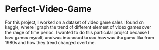 # Perfect-Video-Game

For this project, I worked on a dataset of video game sales I found on kaggle, where I graph the trend of different element of video games over the range of time period. I wanted to do this particular project because I love games myself, and was interested to see how was the game like from 1980s and how they trend changed overtime. 


